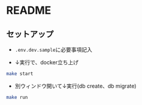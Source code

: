 # README

## セットアップ

- `.env.dev.sample`に必要事項記入

- ↓実行で、docker立ち上げ
```bash
make start
```

- 別ウィンドウ開いて↓実行(db create、db migrate)
```bash
make run
```

